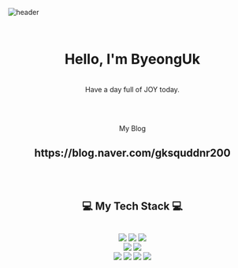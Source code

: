 ![header](https://capsule-render.vercel.app/api?type=wave&color=auto&height=300&section=header&text=capsule%20render&fontSize=90)

<div align = "center">

<br/>
 <h1>Hello, I'm ByeongUk</h1>
 <br/>
Have a day full of JOY today.


<br/><br/>

 
 </h1>My Blog</h1>
 <br/>
<h2>https://blog.naver.com/gksquddnr200</h2>
  


<br/><br/>
 
<h2>💻 My Tech Stack 💻</h2>
 
<br/>


<img src="https://img.shields.io/badge/HTML-E34F26?style=flat-square&logo=HTML5&logoColor=white"/>
<img src="https://img.shields.io/badge/CSS-1572B6?style=flat-square&logo=CSS3&logoColor=white"/>
<img src="https://img.shields.io/badge/JavaScript-F7DF1E?style=flat-square&logo=JavaScript&logoColor=white"/>
<br>
<img src="https://img.shields.io/badge/Android_Studio-3766AB?style=flat-square&logo=AndroidStudio&logoColor=white"/>
<img src="https://img.shields.io/badge/Spring-3766AB?style=flat-square&logo=Spring&logoColor=white"/>
<br>
<img src="https://img.shields.io/badge/Java-00979D?style=flat-square&logo=Java&logoColor=white"/>
<img src="https://img.shields.io/badge/Git-F05032?style=flat-square&logo=Git&logoColor=white"/>
 <img src="https://img.shields.io/badge/Python-3776AB?style=flat-square&logo=Python&logoColor=white"/>
<img src="https://img.shields.io/badge/C-A8B9CC?style=flat-square&logo=C&logoColor=white"/>

</div>

<br/>
